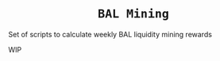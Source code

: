 <h1 align=center><code>BAL Mining</code></h1>

Set of scripts to calculate weekly BAL liquidity mining rewards

WIP
